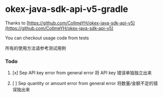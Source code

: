 # okex-java-sdk-api-v5-gradle

Thanks to [https://github.com/CollmeYH/okex-java-sdk-api-v5](https://github.com/CollmeYH/okex-java-sdk-api-v5)

You can checkout usage code from tests

所有的使用方法请参考测试用例

### Todo

1. [x] Sep API key error from general error 将 API key 错误单独独立出来

2. [ ] Sep quantity or amount error from general error 将数量/金额不足的错误独出来
